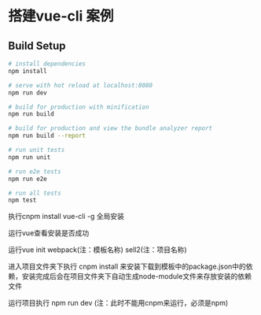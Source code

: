 # 搭建vue-cli 案例


## Build Setup

``` bash
# install dependencies
npm install

# serve with hot reload at localhost:8080
npm run dev

# build for production with minification
npm run build

# build for production and view the bundle analyzer report
npm run build --report

# run unit tests
npm run unit

# run e2e tests
npm run e2e

# run all tests
npm test
```

执行cnpm install vue-cli -g 全局安装

运行vue查看安装是否成功

运行vue init webpack(注：模板名称) sell2(注：项目名称)

进入项目文件夹下执行 cnpm install    来安装下载到模板中的package.json中的依赖，安装完成后会在项目文件夹下自动生成node-module文件来存放安装的依赖文件

运行项目执行 npm run dev  (注：此时不能用cnpm来运行，必须是npm)